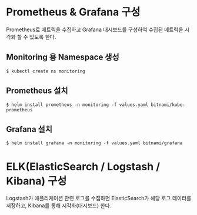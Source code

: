 # Prometheus & Grafana 구성
Prometheus로 메트릭을 수집하고 Grafana 대시보드를 구성하여 수집된 메트릭을 시각화 할 수 있도록 한다.


## Monitoring 용 Namespace 생성
```
$ kubectl create ns monitoring
```

## Prometheus 설치
```
$ helm install prometheus -n monitoring -f values.yaml bitnami/kube-prometheus

```

## Grafana 설치
```
$ helm install grafana -n monitoring -f values.yaml bitnami/grafana

```


# ELK(ElasticSearch / Logstash / Kibana) 구성
Logstash가 애플리케이션 관련 로그를 수집하면 ElasticSearch가 해당 로그 데이터를 저장하고, Kibana를 통해 시각화(대시보드) 한다.
